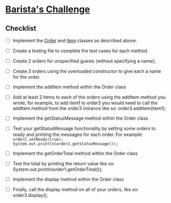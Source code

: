 # [Barista's Challenge](https://login.codingdojo.com/m/315/9380/64109)

## Checklist

- [ ] Implement the [Order]() and [Item]() classes as described above.

- [ ] Create a testing file to complete the test cases for each method.

- [ ] Create 2 orders for unspecified guests (without specifying a name);

- [ ] Create 3 orders using the overloaded constructor to give each a name for the order.

- [ ] Implement the addItem method within the Order class

- [ ] Add at least 2 items to each of the orders using the addItem method you wrote, for example, to add item1 to order3 you would need to call the addItem method from the order3 instance like so: order3.addItem(item1);

- [ ] Implement the getStatusMessage method within the Order class

- [ ] Test your getStatusMessage functionality by setting some orders to ready and printing the messages for each order. For example: `order2.setReady(true);` `System.out.println(order2.getStatusMessage());`

- [ ] Implement the getOrderTotal method within the Order class

- [ ] Test the total by printing the return value like so: System.out.println(order1.getOrderTotal());

- [ ] Implement the display method within the Order class

- [ ] Finally, call the display method on all of your orders, like so: order3.display();